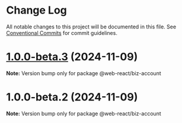 # Change Log

All notable changes to this project will be documented in this file.
See [Conventional Commits](https://conventionalcommits.org) for commit guidelines.

# [1.0.0-beta.3](https://github.com/weidyg/web-react/compare/@web-react/biz-account@1.0.0-beta.2...@web-react/biz-account@1.0.0-beta.3) (2024-11-09)

**Note:** Version bump only for package @web-react/biz-account

# 1.0.0-beta.2 (2024-11-09)

**Note:** Version bump only for package @web-react/biz-account
